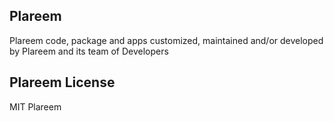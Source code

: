 ## Plareem
Plareem code, package and apps customized, maintained and/or developed by 
Plareem and its team of Developers

## Plareem License
MIT Plareem

<!---
plareem/plareem is a ✨ special ✨ repository because its `README.md` (this file) appears on your GitHub profile.
You can click the Preview link to take a look at your changes.
--->
